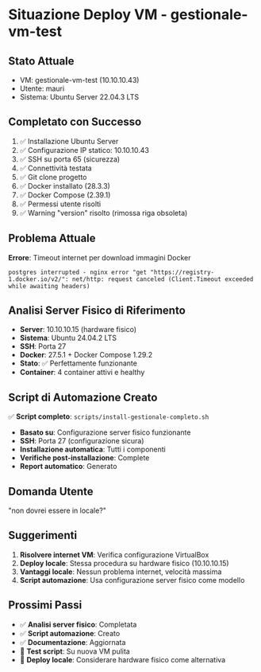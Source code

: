 # Situazione Deploy VM - gestionale-vm-test

## Stato Attuale
- VM: gestionale-vm-test (10.10.10.43)
- Utente: mauri
- Sistema: Ubuntu Server 22.04.3 LTS

## Completato con Successo
1. ✅ Installazione Ubuntu Server
2. ✅ Configurazione IP statico: 10.10.10.43
3. ✅ SSH su porta 65 (sicurezza)
4. ✅ Connettività testata
5. ✅ Git clone progetto
6. ✅ Docker installato (28.3.3)
7. ✅ Docker Compose (2.39.1)
8. ✅ Permessi utente risolti
9. ✅ Warning "version" risolto (rimossa riga obsoleta)

## Problema Attuale
**Errore**: Timeout internet per download immagini Docker
```
postgres interrupted - nginx error "get "https://registry-1.docker.io/v2/": net/http: request canceled (Client.Timeout exceeded while awaiting headers)
```

## Analisi Server Fisico di Riferimento
- **Server**: 10.10.10.15 (hardware fisico)
- **Sistema**: Ubuntu 24.04.2 LTS
- **SSH**: Porta 27
- **Docker**: 27.5.1 + Docker Compose 1.29.2
- **Stato**: ✅ Perfettamente funzionante
- **Container**: 4 container attivi e healthy

## Script di Automazione Creato
✅ **Script completo**: `scripts/install-gestionale-completo.sh`
- **Basato su**: Configurazione server fisico funzionante
- **SSH**: Porta 27 (configurazione sicura)
- **Installazione automatica**: Tutti i componenti
- **Verifiche post-installazione**: Complete
- **Report automatico**: Generato

## Domanda Utente
"non dovrei essere in locale?"

## Suggerimenti
1. **Risolvere internet VM**: Verifica configurazione VirtualBox
2. **Deploy locale**: Stessa procedura su hardware fisico (10.10.10.15)
3. **Vantaggi locale**: Nessun problema internet, velocità massima
4. **Script automazione**: Usa configurazione server fisico come modello

## Prossimi Passi
- ✅ **Analisi server fisico**: Completata
- ✅ **Script automazione**: Creato
- ✅ **Documentazione**: Aggiornata
- 🔄 **Test script**: Su nuova VM pulita
- 🔄 **Deploy locale**: Considerare hardware fisico come alternativa 